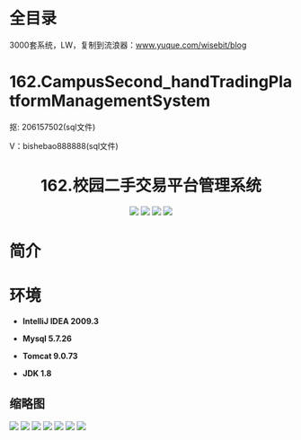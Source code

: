 # 全目录

3000套系统，LW，复制到流浪器：www.yuque.com/wisebit/blog
# 162.CampusSecond_handTradingPlatformManagementSystem

<p>抠: 206157502(sql文件)</p>
<p>V：bishebao888888(sql文件)</p>

<p><h1 align="center">162.校园二手交易平台管理系统</h1></p>


<p align="center">
	<img src="https://img.shields.io/badge/jdk-1.8-orange.svg"/>
    <img src="https://img.shields.io/badge/spring-5.x-lightgrey.svg"/>
    <img src="https://img.shields.io/badge/springmvc-3.x-blue.svg"/>
    <img src="https://img.shields.io/badge/mybatis-5.x-yellow.svg"/>
</p>

# 简介
>
> 




# 环境

- <b>IntelliJ IDEA 2009.3</b>

- <b>Mysql 5.7.26</b>

- <b>Tomcat 9.0.73</b>

- <b>JDK 1.8</b>




## 缩略图


![](https://bitwise.oss-cn-heyuan.aliyuncs.com/2024/9/10/30c3948c-9871-473b-afa3-1e932f80a30e.png)
![](https://bitwise.oss-cn-heyuan.aliyuncs.com/2024/9/10/2b0beaa8-e52a-459c-8037-a486fbaaae1b.png)
![](https://bitwise.oss-cn-heyuan.aliyuncs.com/2024/9/10/5c2accd5-373f-4c19-a208-4cdc0a642377.png)
![](https://bitwise.oss-cn-heyuan.aliyuncs.com/2024/9/10/a76a85d5-465f-4859-9553-e771003128d8.png)
![](https://bitwise.oss-cn-heyuan.aliyuncs.com/2024/9/10/4d20e6a8-fc75-40dd-b991-fc0dcb6d7e67.png)
![](https://bitwise.oss-cn-heyuan.aliyuncs.com/2024/9/10/63204434-0c57-4ae9-a89d-1ce86edc1400.png)
![](https://bitwise.oss-cn-heyuan.aliyuncs.com/2024/9/10/9c4b4d97-e651-49eb-a42b-460170922fcb.png)



